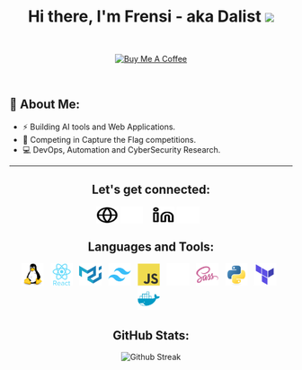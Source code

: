 <h1 align="center">Hi there, I'm Frensi - aka Dalist <img src="https://media.giphy.com/media/hvRJCLFzcasrR4ia7z/giphy.gif" width="40"></h1>
&nbsp;
<p align="center">
<a href="https://www.buymeacoffee.com/dalist" target="_blank"><img src="https://img.buymeacoffee.com/button-api/?text=Buy%20me%20a%20coffee&emoji=&slug=dalist&button_colour=5F7FFF&font_colour=ffffff&font_family=Cookie&outline_colour=000000&coffee_colour=FFDD00" alt="Buy Me A Coffee" height="51" width="184"></a>
</p>
&nbsp;&nbsp;

## 🚀 About Me:

- ⚡ Building AI tools and Web Applications.
- 🚩 Competing in Capture the Flag competitions.
- 💻 DevOps, Automation and CyberSecurity Research.
---

<h2 align="center"> Let's get connected:</h2>

<p align="center">
<a href="https://dalist1.github.io/#gh-light-mode-only"><img align="center" src="./img/globe-light.svg" alt="dalist1" height="30" width="40" /></a>
<a href="https://dalist1.github.io/#gh-dark-mode-only"><img align="center" src="./img/globe-dark.svg" height="30" width="40" alt="dalist1"/></a>
&nbsp;&nbsp;
<a href="https://www.linkedin.com/in/frensiqatipi/#gh-light-mode-only"> <img align="center" src="./img/linkedin-light.svg" height="30" width="40" alt="dalist1" /></a>
<a href="https://www.linkedin.com/in/frensiqatipi/#gh-dark-mode-only"> <img align="center" src="./img/linkedin-dark.svg" height="30" width="40" alt="dalist1" /></a>
&nbsp;&nbsp;
</p>


<div align="center">
<h2>Languages and Tools:</h2>
<img src="https://github.com/devicons/devicon/blob/master/icons/linux/linux-original.svg" title="Linux" alt="Linux" width="40" height="40"/>&nbsp;&nbsp;
<img src="https://github.com/devicons/devicon/blob/master/icons/react/react-original-wordmark.svg" title="React" alt="React" width="40" height="40"/>&nbsp;&nbsp;
<img src="https://github.com/devicons/devicon/blob/master/icons/materialui/materialui-original.svg" title="Material UI" alt="Material UI" width="40" height="40"/>&nbsp;&nbsp;
<img src="https://github.com/devicons/devicon/blob/master/icons/tailwindcss/tailwindcss-plain.svg" title="Tailwindcss" alt="Tailwindcss" width="40" height="40"/>&nbsp;&nbsp;
<img src="https://github.com/devicons/devicon/blob/master/icons/javascript/javascript-original.svg" title="JavaScript" alt="JavaScript" width="40" height="40"/>&nbsp;&nbsp;
<img src="./img/next.svg" title="NextJS" alt="NextJS" width="40" height="40"/>&nbsp;&nbsp;
<img src="https://github.com/devicons/devicon/blob/master/icons/sass/sass-original.svg" title="Sass"  alt="Sass" width="40" height="40"/>&nbsp;&nbsp;
<img src="https://github.com/devicons/devicon/blob/master/icons/python/python-original.svg" title="Python"  alt="Python" width="40" height="40"/>&nbsp;&nbsp;
<img src="https://github.com/devicons/devicon/blob/master/icons/terraform/terraform-original.svg" title="Terraform" **alt="Terraform" width="40" height="40"/>&nbsp;&nbsp;
<img src="https://github.com/devicons/devicon/blob/master/icons/docker/docker-plain.svg" title="Git" **alt="Git" width="40" height="40"/>&nbsp;&nbsp;
</div>

<div align="center">
<h2>GitHub Stats:</h2>
<p>
<img src="https://streak-stats.demolab.com?user=dalist1&theme=algolia&border_radius=20&hide_border=true" alt="Github Streak"/>
</p>
</div>
